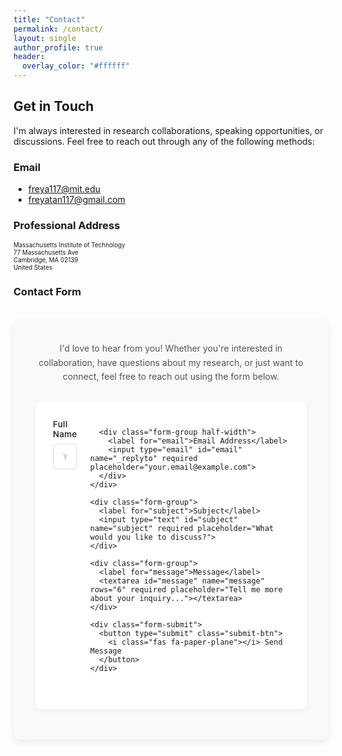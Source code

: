 ```yaml
---
title: "Contact"
permalink: /contact/
layout: single
author_profile: true
header:
  overlay_color: "#ffffff"
---
```


<style>
  /* Make all text smaller on the contact page */
  .page__content {
    font-size: 0.75em;
    padding-top: 0 !important;
    margin-top: 0 !important;
  }
  
  /* Make headings slightly smaller too and blue */
  .page__content h2 {
    font-size: 1.25em;
    color: #0033A0;
    margin-top: 1.5em;
    margin-bottom: 0.5em;
  }
  
  .page__content h3 {
    font-size: 1.05em;
    color: #0033A0;
    margin-top: 1.2em;
    margin-bottom: 0.5em;
  }
  
  /* Adjust list items */
  .page__content ul li {
    font-size: 0.85em;
    margin-bottom: 0.4em;
  }
  
  /* Hide the regular page title and remove all space */
  .page__content .page__title {
    display: none !important;
    margin: 0 !important;
    padding: 0 !important;
    height: 0 !important;
  }
  
  /* Remove any extra spacing from page header area */
  .page__header {
    margin-bottom: 0 !important;
    padding-bottom: 0 !important;
  }
  
  /* Ensure header title is styled elegantly and aligned left */
  .page__hero .page__title,
  .page__hero-overlay .page__title {
    display: inline-block !important;
    color: #0033A0 !important;
    text-shadow: none !important;
    font-size: 1.1em !important;
    font-weight: bold !important;
    border-bottom: 3px solid #0033A0 !important;
    padding-bottom: 0.3em !important;
    margin: 0 !important;
  }
  
  /* Make header much more compact and remove all extra spacing */
  .page__hero-caption {
    text-align: left !important;
  }

  /* Align hero title with main content on sidebar pages */
  .page__hero-wrapper {
    padding-left: 320px; /* 300px sidebar + 20px padding */
  }

  /* Style for contact links */
  .contact-info {
    margin-bottom: 1.5em;
    font-size: 0.9em;
  }
  
  .contact-info a {
    color: #0033A0;
    text-decoration: none;
  }
  
  .contact-info a:hover {
    text-decoration: underline;
  }
  
  /* Style for professional address */
  .address {
    font-size: 0.7em;
    line-height: 1.2;
    margin-bottom: 1.5em;
  }
</style>

## Get in Touch

I'm always interested in research collaborations, speaking opportunities, or discussions. Feel free to reach out through any of the following methods:

### Email

- [freya117@mit.edu](mailto:freya117@mit.edu)  
- [freyatan117@gmail.com](mailto:freyatan117@gmail.com)

### Professional Address

<div class="address">
Massachusetts Institute of Technology<br>
77 Massachusetts Ave<br>
Cambridge, MA 02139<br>
United States
</div>

### Contact Form

<div class="form-container">
  <div class="form-intro">
    <p>I'd love to hear from you! Whether you're interested in collaboration, have questions about my research, or just want to connect, feel free to reach out using the form below.</p>
  </div>
  
  <form action="https://formspree.io/f/your-formspree-endpoint" method="POST" class="elegant-form">
    <div class="form-row">
      <div class="form-group half-width">
        <label for="name">Full Name</label>
        <input type="text" id="name" name="name" required placeholder="Your full name">
      </div>
      
      <div class="form-group half-width">
        <label for="email">Email Address</label>
        <input type="email" id="email" name="_replyto" required placeholder="your.email@example.com">
      </div>
    </div>
    
    <div class="form-group">
      <label for="subject">Subject</label>
      <input type="text" id="subject" name="subject" required placeholder="What would you like to discuss?">
    </div>
    
    <div class="form-group">
      <label for="message">Message</label>
      <textarea id="message" name="message" rows="6" required placeholder="Tell me more about your inquiry..."></textarea>
    </div>
    
    <div class="form-submit">
      <button type="submit" class="submit-btn">
        <i class="fas fa-paper-plane"></i> Send Message
      </button>
    </div>
  </form>
</div>

<style>
  .form-container {
    max-width: 700px;
    margin: 2.5em 0 1em 0;
    background: #f8f9fa;
    padding: 2.5em;
    border-radius: 12px;
    box-shadow: 0 4px 12px rgba(0, 0, 0, 0.08);
  }
  
  .form-intro {
    margin-bottom: 2em;
    text-align: center;
  }
  
  .form-intro p {
    color: #555;
    font-size: 1em;
    line-height: 1.6;
    margin: 0;
  }
  
  .elegant-form {
    background: white;
    padding: 2em;
    border-radius: 8px;
    box-shadow: 0 2px 8px rgba(0, 0, 0, 0.05);
  }
  
  .form-row {
    display: flex;
    gap: 1.5em;
    margin-bottom: 1.2em;
  }
  
  .form-group {
    margin-bottom: 1.5em;
  }
  
  .form-group.half-width {
    flex: 1;
    margin-bottom: 0;
  }
  
  label {
    display: block;
    margin-bottom: 0.6em;
    font-weight: 600;
    font-size: 0.95em;
    color: #333;
    letter-spacing: 0.3px;
  }
  
  input, textarea {
    width: 100%;
    padding: 0.8em 1em;
    border: 2px solid #e9ecef;
    border-radius: 6px;
    font-size: 0.95em;
    font-family: inherit;
    transition: all 0.3s ease;
    box-sizing: border-box;
  }
  
  input:focus, textarea:focus {
    outline: none;
    border-color: #0033A0;
    box-shadow: 0 0 0 3px rgba(0, 51, 160, 0.1);
  }
  
  input::placeholder, textarea::placeholder {
    color: #adb5bd;
    font-style: italic;
  }
  
  textarea {
    resize: vertical;
    min-height: 120px;
  }
  
  .form-submit {
    text-align: center;
    margin-top: 2em;
  }
  
  .submit-btn {
    background: linear-gradient(135deg, #0033A0 0%, #002680 100%);
    color: white;
    border: none;
    padding: 1em 2.5em;
    cursor: pointer;
    border-radius: 8px;
    font-weight: 600;
    font-size: 1em;
    transition: all 0.3s ease;
    box-shadow: 0 4px 12px rgba(0, 51, 160, 0.2);
    letter-spacing: 0.5px;
  }
  
  .submit-btn:hover {
    transform: translateY(-2px);
    box-shadow: 0 6px 16px rgba(0, 51, 160, 0.3);
    background: linear-gradient(135deg, #002680 0%, #001a5a 100%);
  }
  
  .submit-btn:active {
    transform: translateY(0);
  }
  
  .submit-btn i {
    margin-right: 0.5em;
  }
  
  /* Mobile responsive */
  @media (max-width: 768px) {
    .form-container {
      margin: 2em 0;
      padding: 1.5em;
    }
    
    .elegant-form {
      padding: 1.5em;
    }
    
    .form-row {
      flex-direction: column;
      gap: 0;
    }
    
    .form-group.half-width {
      margin-bottom: 1.5em;
    }
    
    .submit-btn {
      padding: 0.9em 2em;
      font-size: 0.95em;
    }
  }
</style> 